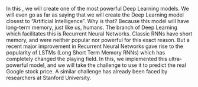 In this , we will create one of the most powerful Deep Learning models. We will even go as far as saying that we will create the Deep Learning model closest to “Artificial Intelligence”. Why is that? Because this model will have long-term memory, just like us, humans. The branch of Deep Learning which facilitates this is Recurrent Neural Networks. Classic RNNs have short memory, and were neither popular nor powerful for this exact reason. But a recent major improvement in Recurrent Neural Networks gave rise to the popularity of LSTMs (Long Short Term Memory RNNs) which has completely changed the playing field. In this, we implemented this ultra-powerful model, and we will take the challenge to use it to predict the real Google stock price. A similar challenge has already been faced by researchers at Stanford University.
